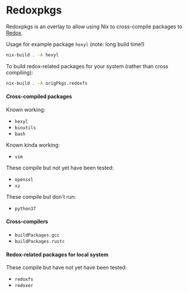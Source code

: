 # Redoxpkgs

Redoxpkgs is an overlay to allow using Nix to cross-compile packages to [Redox](https://redox-os.org).

Usage for example package `hexyl` (note: long build time!)
```bash
nix-build . -A hexyl
```

To build redox-related packages for your system (rather than cross compiling):
```bash
nix-build . -A origPkgs.redoxfs
```

#### Cross-compiled packages

Known working:

* `hexyl`
* `binutils`
* `bash`

Known kinda working:

* `vim`

These compile but not yet have been tested:

* `openssl`
* `xz`

These compile but don't run:

* `python37`

#### Cross-compilers

* `buildPackages.gcc`
* `buildPackages.rustc`

#### Redox-related packages for local system

These compile but have not yet have been tested:

* `redoxfs`
* `redoxer`
